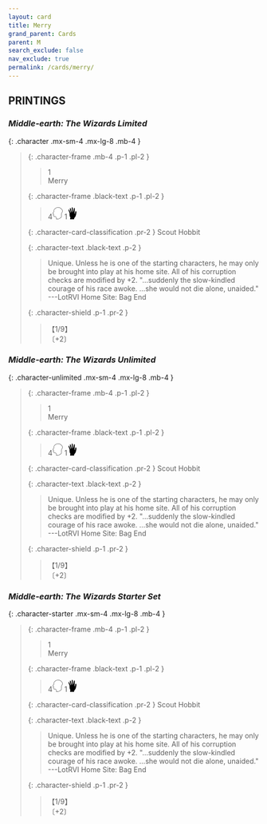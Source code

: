 ```yaml
---
layout: card
title: Merry
grand_parent: Cards
parent: M
search_exclude: false
nav_exclude: true
permalink: /cards/merry/
---
```


## PRINTINGS


### _Middle-earth: The Wizards Limited_

{: .character .mx-sm-4 .mx-lg-8 .mb-4 }
> {: .character-frame .mb-4 .p-1 .pl-2 }
> > <div class="card-mp">1</div>
> > <div class="character-card-name">Merry</div>
>
> {: .character-frame .black-text .p-1 .pl-2 }
> > 4![](/assets/images/mind.svg) 1![](/assets/images/di.svg)
>
> {: .character-card-classification .pr-2 }
> Scout Hobbit
>
> {: .character-text .black-text .p-2 }
> > Unique. Unless he is one of the starting characters, he may only be brought into play at his home site. All of his corruption checks are modified by +2.  "...suddenly the slow-kindled courage of his race awoke. ...she would not die alone, unaided." ---LotRVI  Home Site: Bag End 
>
> {: .character-shield .p-1 .pr-2 }
> > <div class="card-shield">【1/9】</div>
> > <div class="card-corruption">〔+2〕</div>

### _Middle-earth: The Wizards Unlimited_

{: .character-unlimited .mx-sm-4 .mx-lg-8 .mb-4 }
> {: .character-frame .mb-4 .p-1 .pl-2 }
> > <div class="card-mp">1</div>
> > <div class="character-card-name">Merry</div>
>
> {: .character-frame .black-text .p-1 .pl-2 }
> > 4![](/assets/images/mind.svg) 1![](/assets/images/di.svg)
>
> {: .character-card-classification .pr-2 }
> Scout Hobbit
>
> {: .character-text .black-text .p-2 }
> > Unique. Unless he is one of the starting characters, he may only be brought into play at his home site. All of his corruption checks are modified by +2.  "...suddenly the slow-kindled courage of his race awoke. ...she would not die alone, unaided." ---LotRVI  Home Site: Bag End 
>
> {: .character-shield .p-1 .pr-2 }
> > <div class="card-shield">【1/9】</div>
> > <div class="card-corruption">〔+2〕</div>

### _Middle-earth: The Wizards Starter Set_

{: .character-starter .mx-sm-4 .mx-lg-8 .mb-4 }
> {: .character-frame .mb-4 .p-1 .pl-2 }
> > <div class="card-mp">1</div>
> > <div class="character-card-name">Merry</div>
>
> {: .character-frame .black-text .p-1 .pl-2 }
> > 4![](/assets/images/mind.svg) 1![](/assets/images/di.svg)
>
> {: .character-card-classification .pr-2 }
> Scout Hobbit
>
> {: .character-text .black-text .p-2 }
> > Unique. Unless he is one of the starting characters, he may only be brought into play at his home site. All of his corruption checks are modified by +2.  "...suddenly the slow-kindled courage of his race awoke. ...she would not die alone, unaided." ---LotRVI  Home Site: Bag End 
>
> {: .character-shield .p-1 .pr-2 }
> > <div class="card-shield">【1/9】</div>
> > <div class="card-corruption">〔+2〕</div>
